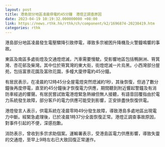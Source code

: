 ```yaml
---
layout: post
title: 港島部分地區凌晨停電約45分鐘　港燈正調查原因
date: 2023-04-19 10:19:32.000000000 +08:00
link: https://news.rthk.hk/rthk/ch/component/k2/1696874-20230419.htm
categories: rthk
---
```


港島部分地區凌晨發生電壓驟降引致停電，導致多宗被困升降機及火警鐘鳴響的事故。

東區及南區多處街燈及交通燈熄滅，汽車需要慢駛。受影響地區包括鴨脷洲、筲箕灣、杏花邨及柴灣。其中位於筲箕灣的東大街，街燈熄滅一片烏黑。小西灣部分屋苑，包括富景花園及富欣花園，多幢大廈停電約45分鐘。

有居民表示，在凌晨約12時45分全屋電燈突然熄滅約1秒，其後恢復，但過了數分鐘後再度停電，直至約45分鐘後才恢復電力供應，期間聽到附近響起警鐘及有消防車經過的響聲。有居民嘗試致電港燈緊急熱線但無人接聽，有語音回覆指由於電力系統發生故障，部分客戶的電力供應可能受到影響，正安排盡快恢復供電。

港燈發言人表示，供電系統在凌晨零時49分發生故障，導致港島多處地區出現電力中斷。經緊急處理後，已於凌晨1時37分全面恢復正常。港燈正調查事故原因，對事件引起的不便，深感抱歉。

消防表示，曾收到多宗求助個案。運輸署表示，受港島區電力供應影響，導致失靈的交通燈，至早上9時左右已大致回復正常運作。
